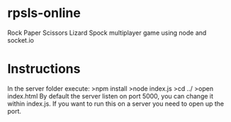 rpsls-online
============

Rock Paper Scissors Lizard Spock multiplayer game using node and socket.io


Instructions
============

In the server folder execute:
    >npm install
    >node index.js
    >cd ../
    >open index.html
By default the server listen on port 5000, you can change it within index.js. If you want to run this on a server you need to open up the port.
